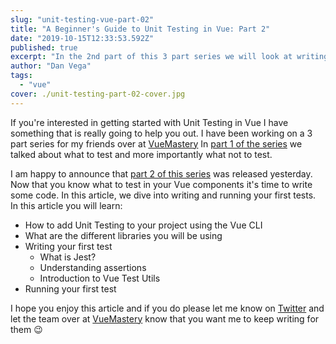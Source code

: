 ```yaml
---
slug: "unit-testing-vue-part-02"
title: "A Beginner's Guide to Unit Testing in Vue: Part 2"
date: "2019-10-15T12:33:53.592Z"
published: true
excerpt: "In the 2nd part of this 3 part series we will look at writing and running your first unit test in Vue"
author: "Dan Vega"
tags:
  - "vue"
cover: ./unit-testing-part-02-cover.jpg
---
```


If you're interested in getting started with Unit Testing in Vue I have something that is really going to help you out. I have been working on a 3 part series for my friends over at [VueMastery](https://www.vuemastery.com) In [part 1 of the series](https://www.vuemastery.com/blog/unit-testing-vue-1) we talked about what to test and more importantly what not to test.

I am happy to announce that [part 2 of this series](https://www.vuemastery.com/blog/Unit-Testing-in-Vue-Your-First-Test) was released yesterday. Now that you know what to test in your Vue components it's time to write some code. In this article, we dive into writing and running your first tests. In this article you will learn:

- How to add Unit Testing to your project using the Vue CLI
- What are the different libraries you will be using
- Writing your first test
  - What is Jest?
  - Understanding assertions
  - Introduction to Vue Test Utils
- Running your first test

I hope you enjoy this article and if you do please let me know on [Twitter](https://twitter.com/therealdanvega) and let the team over at [VueMastery](https://twitter.com/VueMastery) know that you want me to keep writing for them 😉
